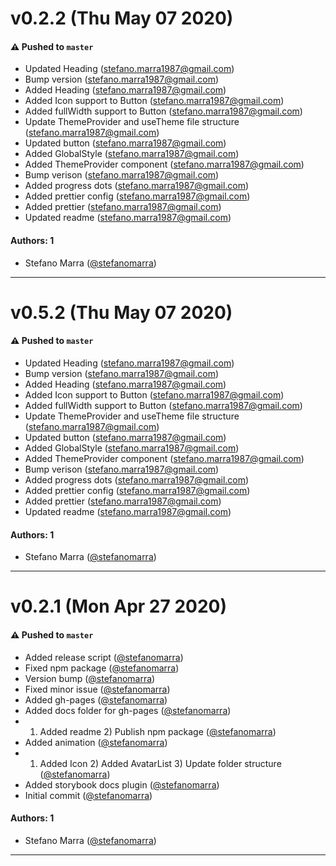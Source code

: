 # v0.2.2 (Thu May 07 2020)

#### ⚠️  Pushed to `master`

- Updated Heading (stefano.marra1987@gmail.com)
- Bump version (stefano.marra1987@gmail.com)
- Added Heading (stefano.marra1987@gmail.com)
- Added Icon support to Button (stefano.marra1987@gmail.com)
- Added fullWidth support to Button (stefano.marra1987@gmail.com)
- Update ThemeProvider and useTheme file structure (stefano.marra1987@gmail.com)
- Updated button (stefano.marra1987@gmail.com)
- Added GlobalStyle (stefano.marra1987@gmail.com)
- Added ThemeProvider component (stefano.marra1987@gmail.com)
- Bump verison (stefano.marra1987@gmail.com)
- Added progress dots (stefano.marra1987@gmail.com)
- Added prettier config (stefano.marra1987@gmail.com)
- Added prettier (stefano.marra1987@gmail.com)
- Updated readme (stefano.marra1987@gmail.com)

#### Authors: 1

- Stefano Marra ([@stefanomarra](https://github.com/stefanomarra))

---

# v0.5.2 (Thu May 07 2020)

#### ⚠️  Pushed to `master`

- Updated Heading (stefano.marra1987@gmail.com)
- Bump version (stefano.marra1987@gmail.com)
- Added Heading (stefano.marra1987@gmail.com)
- Added Icon support to Button (stefano.marra1987@gmail.com)
- Added fullWidth support to Button (stefano.marra1987@gmail.com)
- Update ThemeProvider and useTheme file structure (stefano.marra1987@gmail.com)
- Updated button (stefano.marra1987@gmail.com)
- Added GlobalStyle (stefano.marra1987@gmail.com)
- Added ThemeProvider component (stefano.marra1987@gmail.com)
- Bump verison (stefano.marra1987@gmail.com)
- Added progress dots (stefano.marra1987@gmail.com)
- Added prettier config (stefano.marra1987@gmail.com)
- Added prettier (stefano.marra1987@gmail.com)
- Updated readme (stefano.marra1987@gmail.com)

#### Authors: 1

- Stefano Marra ([@stefanomarra](https://github.com/stefanomarra))

---

# v0.2.1 (Mon Apr 27 2020)

#### ⚠️  Pushed to `master`

- Added release script ([@stefanomarra](https://github.com/stefanomarra))
- Fixed npm package ([@stefanomarra](https://github.com/stefanomarra))
- Version bump ([@stefanomarra](https://github.com/stefanomarra))
- Fixed minor issue ([@stefanomarra](https://github.com/stefanomarra))
- Added gh-pages ([@stefanomarra](https://github.com/stefanomarra))
- Added docs folder for gh-pages ([@stefanomarra](https://github.com/stefanomarra))
- 1) Added readme 2) Publish npm package ([@stefanomarra](https://github.com/stefanomarra))
- Added animation ([@stefanomarra](https://github.com/stefanomarra))
- 1) Added Icon 2) Added AvatarList 3) Update folder structure ([@stefanomarra](https://github.com/stefanomarra))
- Added storybook docs plugin ([@stefanomarra](https://github.com/stefanomarra))
- Initial commit ([@stefanomarra](https://github.com/stefanomarra))

#### Authors: 1

- Stefano Marra ([@stefanomarra](https://github.com/stefanomarra))

---

